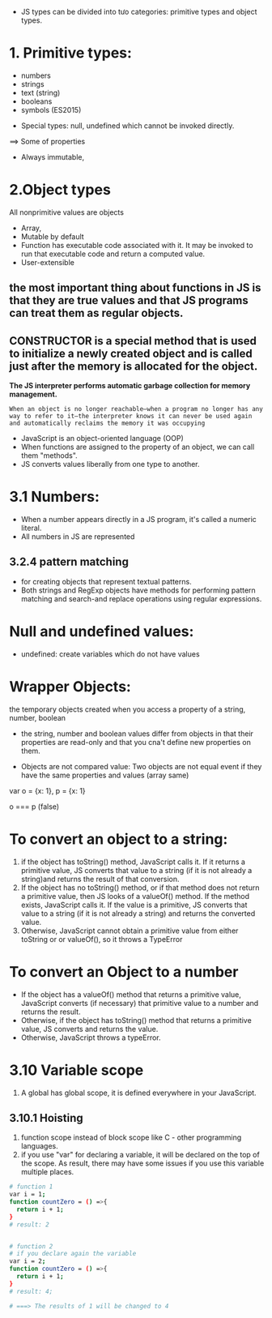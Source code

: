 - JS types can be divided into tưo categories: primitive types and object types.

# **1. Primitive types:**

- numbers
- strings
- text (string)
- booleans
- symbols (ES2015)

* Special types: null, undefined which cannot be invoked directly.

==> Some of properties

- Always immutable,

# 2.**Object types**

All nonprimitive values are objects

- Array,
- Mutable by default
- Function has executable code associated with it. It may be invoked to run that executable code and return a computed value.
- User-extensible

## the most important thing about functions in JS is that they are true values and that JS programs can treat them as regular objects.

## CONSTRUCTOR is a special method that is used to initialize a newly created object and is called just after the memory is allocated for the object.

**The JS interpreter performs automatic garbage collection for memory management.**

```
When an object is no longer reachable—when a program no longer has any way to refer to it—the interpreter knows it can never be used again and automatically reclaims the memory it was occupying
```

- JavaScript is an object-oriented language (OOP)
- When functions are assigned to the property of an object, we can call them "methods".
- JS converts values liberally from one type to another.

# 3.1 Numbers:

- When a number appears directly in a JS program, it's called a numeric literal.
- All numbers in JS are represented

## 3.2.4 pattern matching

- for creating objects that represent textual patterns.
- Both strings and RegExp objects have methods for performing pattern matching and search-and replace operations using regular expressions.

# Null and undefined values:

- undefined: create variables which do not have values

# Wrapper Objects:

the temporary objects created when you access a property of a string, number, boolean

- the string, number and boolean values differ from objects in that their properties are read-only and that you cna't define new properties on them.

- Objects are not compared value: Two objects are not equal event if they have the same properties and values (array same)

var o = {x: 1}, p = {x: 1}

o === p (false)

# To convert an object to a string:

1. if the object has toString() method, JavaScript calls it. If it returns a primitive value, JS converts that value to a string (if it is not already a string)and returns the result of that conversion.
2. If the object has no toString() method, or if that method does not return a primitive value, then JS looks of a valueOf() method. If the method exists, JavaScript calls it. If the value is a primitive, JS converts that value to a string (if it is not already a string) and returns the converted value.
3. Otherwise, JavaScript cannot obtain a primitive value from either toString or or valueOf(), so it throws a TypeError

# To convert an Object to a number

- If the object has a valueOf() method that returns a primitive value, JavaScript converts (if necessary) that primitive value to a number and returns the result.
- Otherwise, if the object has toString() method that returns a primitive value, JS converts and returns the value.
- Otherwise, JavaScript throws a typeError.

# 3.10 Variable scope

1. A global has global scope, it is defined everywhere in your JavaScript.

## 3.10.1 Hoisting

1. function scope instead of block scope like C - other programming languages.
2. if you use "var" for declaring a variable, it will be declared on the top of the scope. As result, there may have some issues if you use this variable multiple places.

```bash
# function 1
var i = 1;
function countZero = () =>{
  return i + 1;
}
# result: 2


# function 2
# if you declare again the variable
var i = 2;
function countZero = () =>{
  return i + 1;
}
# result: 4;

# ===> The results of 1 will be changed to 4
```
